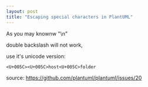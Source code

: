 ```yaml
---
layout: post
title: "Escaping special characters in PlantUML"
---
```

As you may knownw "\n"

double backslash will not work,


use it's unicode version:

```
<U+005C><U+005C>host<U+005C>folder
```

source: https://github.com/plantuml/plantuml/issues/20
